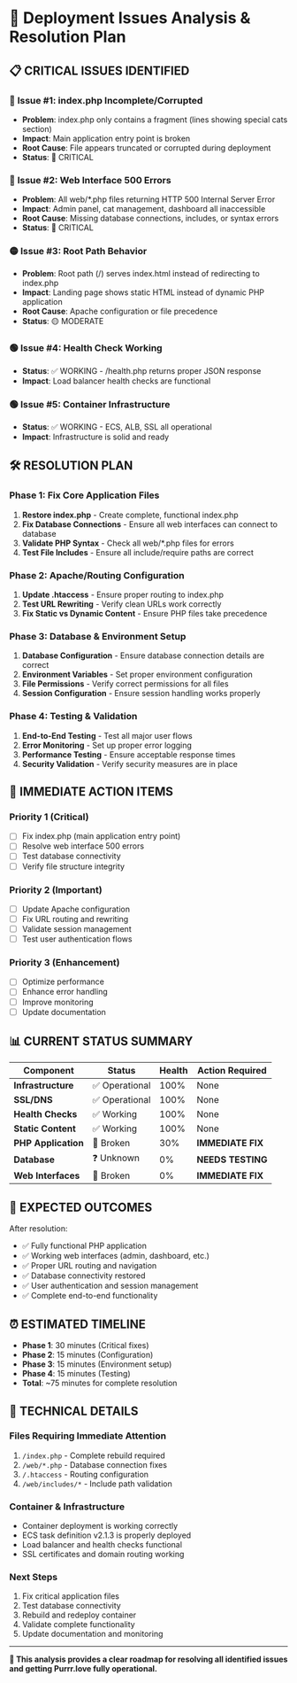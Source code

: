 # 🚨 Deployment Issues Analysis & Resolution Plan

## 📋 **CRITICAL ISSUES IDENTIFIED**

### 🔴 **Issue #1: index.php Incomplete/Corrupted**
- **Problem**: index.php only contains a fragment (lines showing special cats section)
- **Impact**: Main application entry point is broken
- **Root Cause**: File appears truncated or corrupted during deployment
- **Status**: 🔴 CRITICAL

### 🔴 **Issue #2: Web Interface 500 Errors**
- **Problem**: All web/*.php files returning HTTP 500 Internal Server Error
- **Impact**: Admin panel, cat management, dashboard all inaccessible
- **Root Cause**: Missing database connections, includes, or syntax errors
- **Status**: 🔴 CRITICAL

### 🟡 **Issue #3: Root Path Behavior**
- **Problem**: Root path (/) serves index.html instead of redirecting to index.php
- **Impact**: Landing page shows static HTML instead of dynamic PHP application
- **Root Cause**: Apache configuration or file precedence
- **Status**: 🟡 MODERATE

### 🟢 **Issue #4: Health Check Working**
- **Status**: ✅ WORKING - /health.php returns proper JSON response
- **Impact**: Load balancer health checks are functional

### 🟢 **Issue #5: Container Infrastructure**
- **Status**: ✅ WORKING - ECS, ALB, SSL all operational
- **Impact**: Infrastructure is solid and ready

## 🛠️ **RESOLUTION PLAN**

### **Phase 1: Fix Core Application Files**
1. **Restore index.php** - Create complete, functional index.php
2. **Fix Database Connections** - Ensure all web interfaces can connect to database
3. **Validate PHP Syntax** - Check all web/*.php files for errors
4. **Test File Includes** - Ensure all include/require paths are correct

### **Phase 2: Apache/Routing Configuration**
1. **Update .htaccess** - Ensure proper routing to index.php
2. **Test URL Rewriting** - Verify clean URLs work correctly
3. **Fix Static vs Dynamic Content** - Ensure PHP files take precedence

### **Phase 3: Database & Environment Setup**
1. **Database Configuration** - Ensure database connection details are correct
2. **Environment Variables** - Set proper environment configuration
3. **File Permissions** - Verify correct permissions for all files
4. **Session Configuration** - Ensure session handling works properly

### **Phase 4: Testing & Validation**
1. **End-to-End Testing** - Test all major user flows
2. **Error Monitoring** - Set up proper error logging
3. **Performance Testing** - Ensure acceptable response times
4. **Security Validation** - Verify security measures are in place

## 🎯 **IMMEDIATE ACTION ITEMS**

### **Priority 1 (Critical)**
- [ ] Fix index.php (main application entry point)
- [ ] Resolve web interface 500 errors
- [ ] Test database connectivity
- [ ] Verify file structure integrity

### **Priority 2 (Important)**
- [ ] Update Apache configuration
- [ ] Fix URL routing and rewriting
- [ ] Validate session management
- [ ] Test user authentication flows

### **Priority 3 (Enhancement)**
- [ ] Optimize performance
- [ ] Enhance error handling
- [ ] Improve monitoring
- [ ] Update documentation

## 📊 **CURRENT STATUS SUMMARY**

| Component | Status | Health | Action Required |
|-----------|---------|---------|-----------------|
| **Infrastructure** | ✅ Operational | 100% | None |
| **SSL/DNS** | ✅ Operational | 100% | None |
| **Health Checks** | ✅ Working | 100% | None |
| **Static Content** | ✅ Working | 100% | None |
| **PHP Application** | 🔴 Broken | 30% | **IMMEDIATE FIX** |
| **Database** | ❓ Unknown | 0% | **NEEDS TESTING** |
| **Web Interfaces** | 🔴 Broken | 0% | **IMMEDIATE FIX** |

## 🚀 **EXPECTED OUTCOMES**

After resolution:
- ✅ Fully functional PHP application
- ✅ Working web interfaces (admin, dashboard, etc.)
- ✅ Proper URL routing and navigation
- ✅ Database connectivity restored
- ✅ User authentication and session management
- ✅ Complete end-to-end functionality

## ⏰ **ESTIMATED TIMELINE**

- **Phase 1**: 30 minutes (Critical fixes)
- **Phase 2**: 15 minutes (Configuration)
- **Phase 3**: 15 minutes (Environment setup)
- **Phase 4**: 15 minutes (Testing)
- **Total**: ~75 minutes for complete resolution

## 🔧 **TECHNICAL DETAILS**

### **Files Requiring Immediate Attention**
1. `/index.php` - Complete rebuild required
2. `/web/*.php` - Database connection fixes
3. `/.htaccess` - Routing configuration
4. `/web/includes/*` - Include path validation

### **Container & Infrastructure**
- Container deployment is working correctly
- ECS task definition v2.1.3 is properly deployed
- Load balancer and health checks functional
- SSL certificates and domain routing working

### **Next Steps**
1. Fix critical application files
2. Test database connectivity
3. Rebuild and redeploy container
4. Validate complete functionality
5. Update documentation and monitoring

---

**🎯 This analysis provides a clear roadmap for resolving all identified issues and getting Purrr.love fully operational.**
